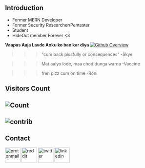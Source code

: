 ## Introduction
* Former MERN Developer
* Former Security Researcher/Pentester
* Student
* HideOut member Forever <3


<b> Vaapas Aaja Lavde Anku ko ban kar diya </b>
[![Github Overview](https://github-readme-stats.vercel.app/api?username=0x0is1&bg_color=30,e96443,904e95&title_color=fff&text_color=fff)](https://github.com/0x0is1) <br>
>>>"cum back pissfully or consequences"
-Skye


>>> Mat aaiyo lode, maa chod dunga warna
-Vaccine
 
>>>fren plzz cum on time
-Roni

## Visitors Count
![Count](https://profile-counter.glitch.me/0x0is1/count.svg)
-
![contrib](https://activity-graph.herokuapp.com/graph?username=0x0is1&theme=github&count_private=false)
-
## Contact

<a href="mailto:0x0is1@protonmail.com"><img src="https://cdn-icons-png.flaticon.com/512/860/860758.png" alt="protonmail" length=50 width=50></img></a>
<a href="https://reddit.com/u/0x0is1"><img src="https://cdn-icons-png.flaticon.com/512/1384/1384051.png" alt="reddit" length=50 width=50></img></a>
<a href="https://twitter.com/0x0is1"><img src="https://cdn-icons-png.flaticon.com/512/1384/1384049.png" alt="twitter" length=50 width=50></img></a>
<a href="https://linkedin.com/in/notyoursurya"><img src="https://cdn-icons-png.flaticon.com/512/1384/1384046.png" alt="linkedin" length=50 width=50></img></a>
